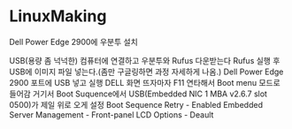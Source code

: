 # LinuxMaking

Dell Power Edge 2900에 우분투 설치

USB(용량 좀 넉넉한) 컴퓨터에 연결하고 우분투와 Rufus 다운받는다
Rufus 실행 후 USB에 이미지 파일 넣는다.(좀만 구글링하면 과정 자세하게 나옴.)
Dell Power Edge 2900 포트에 USB 넣고 실행
DELL 화면 뜨자마자 F11 연타해서 Boot menu 모드로 들어감
거기서 Boot Suquence에서  USB(Embedded NIC 1 MBA v2.6.7 slot 0500)가 제일 위로 오게 설정
Boot Sequence Retry - Enabled
Embedded Server Management - Front-panel LCD Options - Deault
